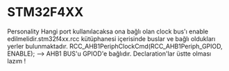 # STM32F4XX
Personality
Hangi port kullanılacaksa ona bağlı olan clock bus'ı enable edilmelidir.stm32f4xx.rcc kütüphanesi içerisinde buslar ve bağlı oldukları yerler bulunmaktadır.
RCC_AHB1PeriphClockCmd(RCC_AHB1Periph_GPIOD, ENABLE); --> AHB1 BUS'u GPIOD'e bağlıdır.
Declaration'lar üstte olması lazım !
